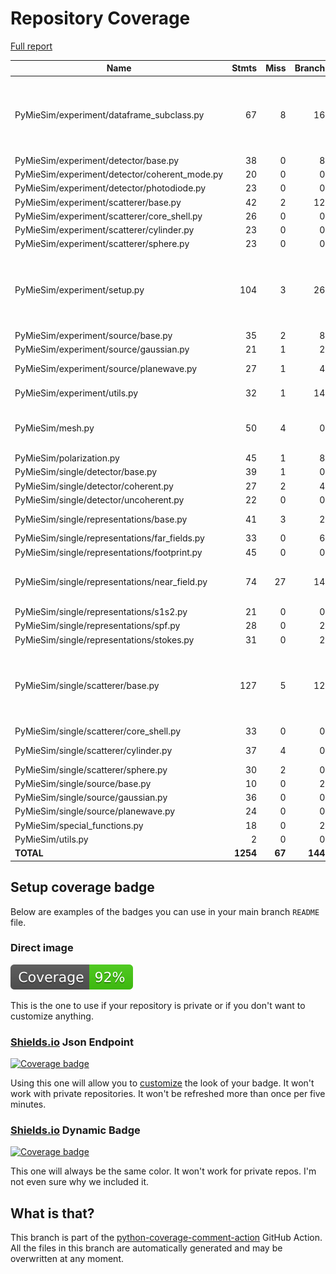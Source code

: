 # Repository Coverage

[Full report](https://htmlpreview.github.io/?https://github.com/MartinPdeS/PyMieSim/blob/python-coverage-comment-action-data/htmlcov/index.html)

| Name                                           |    Stmts |     Miss |   Branch |   BrPart |   Cover |   Missing |
|----------------------------------------------- | -------: | -------: | -------: | -------: | ------: | --------: |
| PyMieSim/experiment/dataframe\_subclass.py     |       67 |        8 |       16 |        3 |     87% |70->73, 83, 192, 202-206, 215-219 |
| PyMieSim/experiment/detector/base.py           |       38 |        0 |        8 |        0 |    100% |           |
| PyMieSim/experiment/detector/coherent\_mode.py |       20 |        0 |        0 |        0 |    100% |           |
| PyMieSim/experiment/detector/photodiode.py     |       23 |        0 |        0 |        0 |    100% |           |
| PyMieSim/experiment/scatterer/base.py          |       42 |        2 |       12 |        2 |     93% |    75, 90 |
| PyMieSim/experiment/scatterer/core\_shell.py   |       26 |        0 |        0 |        0 |    100% |           |
| PyMieSim/experiment/scatterer/cylinder.py      |       23 |        0 |        0 |        0 |    100% |           |
| PyMieSim/experiment/scatterer/sphere.py        |       23 |        0 |        0 |        0 |    100% |           |
| PyMieSim/experiment/setup.py                   |      104 |        3 |       26 |        4 |     95% |276-277, 332->335, 340->344, 349 |
| PyMieSim/experiment/source/base.py             |       35 |        2 |        8 |        2 |     91% |    47, 65 |
| PyMieSim/experiment/source/gaussian.py         |       21 |        1 |        2 |        1 |     91% |        46 |
| PyMieSim/experiment/source/planewave.py        |       27 |        1 |        4 |        2 |     90% |40->43, 57 |
| PyMieSim/experiment/utils.py                   |       32 |        1 |       14 |        2 |     93% |42->46, 54 |
| PyMieSim/mesh.py                               |       50 |        4 |        0 |        0 |     92% |99, 111, 123, 135 |
| PyMieSim/polarization.py                       |       45 |        1 |        8 |        0 |     98% |        85 |
| PyMieSim/single/detector/base.py               |       39 |        1 |        0 |        0 |     97% |        31 |
| PyMieSim/single/detector/coherent.py           |       27 |        2 |        4 |        2 |     87% |    71, 76 |
| PyMieSim/single/detector/uncoherent.py         |       22 |        0 |        0 |        0 |    100% |           |
| PyMieSim/single/representations/base.py        |       41 |        3 |        2 |        1 |     91% | 54, 58-59 |
| PyMieSim/single/representations/far\_fields.py |       33 |        0 |        6 |        0 |    100% |           |
| PyMieSim/single/representations/footprint.py   |       45 |        0 |        0 |        0 |    100% |           |
| PyMieSim/single/representations/near\_field.py |       74 |       27 |       14 |        0 |     58% |112-121, 183-224 |
| PyMieSim/single/representations/s1s2.py        |       21 |        0 |        0 |        0 |    100% |           |
| PyMieSim/single/representations/spf.py         |       28 |        0 |        2 |        0 |    100% |           |
| PyMieSim/single/representations/stokes.py      |       31 |        0 |        2 |        0 |    100% |           |
| PyMieSim/single/scatterer/base.py              |      127 |        5 |       12 |        5 |     93% |488, 495, 502, 505->508, 545, 629 |
| PyMieSim/single/scatterer/core\_shell.py       |       33 |        0 |        0 |        0 |    100% |           |
| PyMieSim/single/scatterer/cylinder.py          |       37 |        4 |        0 |        0 |     89% |63, 67, 71, 75 |
| PyMieSim/single/scatterer/sphere.py            |       30 |        2 |        0 |        0 |     93% |     86-94 |
| PyMieSim/single/source/base.py                 |       10 |        0 |        2 |        0 |    100% |           |
| PyMieSim/single/source/gaussian.py             |       36 |        0 |        0 |        0 |    100% |           |
| PyMieSim/single/source/planewave.py            |       24 |        0 |        0 |        0 |    100% |           |
| PyMieSim/special\_functions.py                 |       18 |        0 |        2 |        0 |    100% |           |
| PyMieSim/utils.py                              |        2 |        0 |        0 |        0 |    100% |           |
|                                      **TOTAL** | **1254** |   **67** |  **144** |   **24** | **93%** |           |


## Setup coverage badge

Below are examples of the badges you can use in your main branch `README` file.

### Direct image

[![Coverage badge](https://raw.githubusercontent.com/MartinPdeS/PyMieSim/python-coverage-comment-action-data/badge.svg)](https://htmlpreview.github.io/?https://github.com/MartinPdeS/PyMieSim/blob/python-coverage-comment-action-data/htmlcov/index.html)

This is the one to use if your repository is private or if you don't want to customize anything.

### [Shields.io](https://shields.io) Json Endpoint

[![Coverage badge](https://img.shields.io/endpoint?url=https://raw.githubusercontent.com/MartinPdeS/PyMieSim/python-coverage-comment-action-data/endpoint.json)](https://htmlpreview.github.io/?https://github.com/MartinPdeS/PyMieSim/blob/python-coverage-comment-action-data/htmlcov/index.html)

Using this one will allow you to [customize](https://shields.io/endpoint) the look of your badge.
It won't work with private repositories. It won't be refreshed more than once per five minutes.

### [Shields.io](https://shields.io) Dynamic Badge

[![Coverage badge](https://img.shields.io/badge/dynamic/json?color=brightgreen&label=coverage&query=%24.message&url=https%3A%2F%2Fraw.githubusercontent.com%2FMartinPdeS%2FPyMieSim%2Fpython-coverage-comment-action-data%2Fendpoint.json)](https://htmlpreview.github.io/?https://github.com/MartinPdeS/PyMieSim/blob/python-coverage-comment-action-data/htmlcov/index.html)

This one will always be the same color. It won't work for private repos. I'm not even sure why we included it.

## What is that?

This branch is part of the
[python-coverage-comment-action](https://github.com/marketplace/actions/python-coverage-comment)
GitHub Action. All the files in this branch are automatically generated and may be
overwritten at any moment.